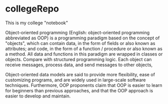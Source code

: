 # collegeRepo
This is my college "notebook"

Object-oriented programming (English: object-oriented programming abbreviated as OOP) is a programming paradigm based on the concept of "objects", which can contain data, in the form of fields or also known as attributes; and code, in the form of a function / procedure or also known as a method. All data and functions in this paradigm are wrapped in classes or objects. Compare with structured programming logic. Each object can receive messages, process data, and send messages to other objects,

Object-oriented data models are said to provide more flexibility, ease of customizing programs, and are widely used in large-scale software techniques. Furthermore, OOP proponents claim that OOP is easier to learn for beginners than previous approaches, and that the OOP approach is easier to develop and maintain.
